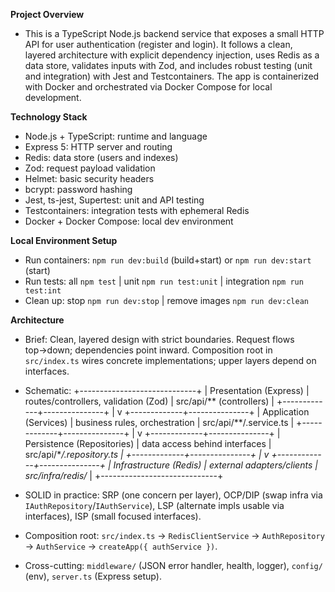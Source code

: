 **Project Overview**

- This is a TypeScript Node.js backend service that exposes a small HTTP API for user authentication (register and login). It follows a clean, layered architecture with explicit dependency injection, uses Redis as a data store, validates inputs with Zod, and includes robust testing (unit and integration) with Jest and Testcontainers. The app is containerized with Docker and orchestrated via Docker Compose for local development.

**Technology Stack**

- Node.js + TypeScript: runtime and language
- Express 5: HTTP server and routing
- Redis: data store (users and indexes)
- Zod: request payload validation
- Helmet: basic security headers
- bcrypt: password hashing
- Jest, ts-jest, Supertest: unit and API testing
- Testcontainers: integration tests with ephemeral Redis
- Docker + Docker Compose: local dev environment

**Local Environment Setup**

- Run containers: `npm run dev:build` (build+start) or `npm run dev:start` (start)
- Run tests: all `npm test` | unit `npm run test:unit` | integration `npm run test:int`
- Clean up: stop `npm run dev:stop` | remove images `npm run dev:clean`

**Architecture**

- Brief: Clean, layered design with strict boundaries. Request flows top→down; dependencies point inward. Composition root in `src/index.ts` wires concrete implementations; upper layers depend on interfaces.
- Schematic:
  +-----------------------------+
  | Presentation (Express) | routes/controllers, validation (Zod)
  | src/api/** (controllers) |
  +-------------+---------------+
  |
  v
  +-------------+---------------+
  | Application (Services) | business rules, orchestration
  | src/api/**/.service.ts |
  +-------------+---------------+
  |
  v
  +-------------+---------------+
  | Persistence (Repositories) | data access behind interfaces
  | src/api/\*_/.repository.ts |
  +-------------+---------------+
  |
  v
  +-------------+---------------+
  | Infrastructure (Redis) | external adapters/clients
  | src/infra/redis/_ |
  +-----------------------------+

- SOLID in practice: SRP (one concern per layer), OCP/DIP (swap infra via `IAuthRepository`/`IAuthService`), LSP (alternate impls usable via interfaces), ISP (small focused interfaces).
- Composition root: `src/index.ts` → `RedisClientService` → `AuthRepository` → `AuthService` → `createApp({ authService })`.
- Cross-cutting: `middleware/` (JSON error handler, health, logger), `config/` (env), `server.ts` (Express setup).

